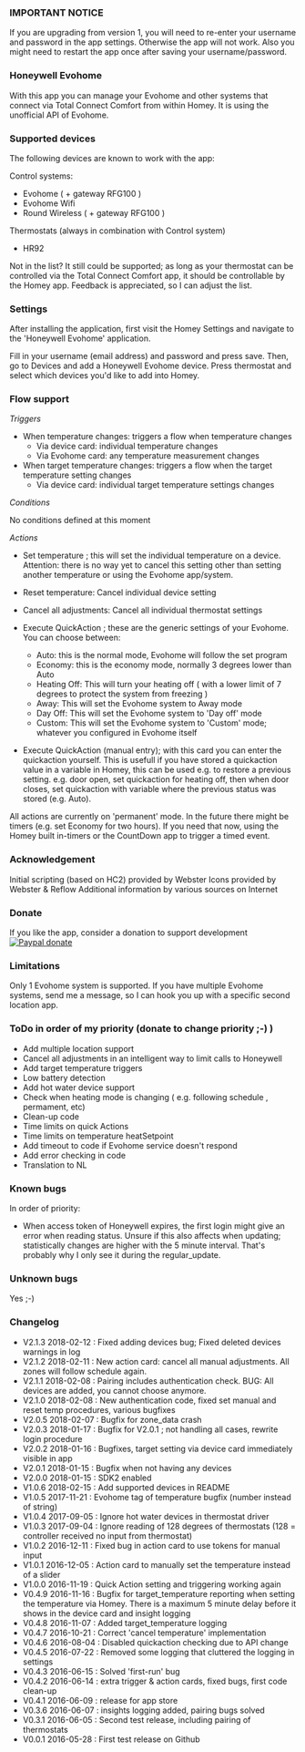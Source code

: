 ### IMPORTANT NOTICE ###

If you are upgrading from version 1, you will need to re-enter your username and password in the app settings. Otherwise the app will not work. Also you might need to restart the app once after saving your username/password.

### Honeywell Evohome

With this app you can manage your Evohome and other systems that connect via Total Connect Comfort from within Homey. It is using the unofficial API of Evohome.

### Supported devices

The following devices are known to work with the app:

Control systems:

- Evohome ( + gateway RFG100 )
- Evohome Wifi
- Round Wireless ( + gateway RFG100 )

Thermostats (always in combination with Control system)

- HR92

Not in the list? It still could be supported; as long as your thermostat can be controlled via the Total Connect Comfort app, it should be controllable by the Homey app. Feedback is appreciated, so I can adjust the list.

### Settings
After installing the application, first visit the Homey Settings and navigate to the 'Honeywell Evohome' application.

Fill in your username (email address) and password and press save. Then, go to Devices and add a Honeywell Evohome device. Press thermostat and select which devices you'd like to add into Homey.

### Flow support

*Triggers*

- When temperature changes: triggers a flow when temperature changes
    - Via device card: individual temperature changes
    - Via Evohome card: any temperature measurement changes
- When target temperature changes: triggers a flow when the target temperature setting changes
    - Via device card: individual target temperature settings changes

*Conditions*

No conditions defined at this moment

*Actions*

- Set temperature ; this will set the individual temperature on a device. Attention: there is no way yet to cancel this setting other than setting another temperature or using the Evohome app/system.

- Reset temperature: Cancel individual device setting

- Cancel all adjustments: Cancel all individual thermostat settings

- Execute QuickAction ; these are the generic settings of your Evohome. You can choose between:
    - Auto: this is the normal mode, Evohome will follow the set program
    - Economy: this is the economy mode, normally 3 degrees lower than Auto
    - Heating Off: This will turn your heating off ( with a lower limit of 7 degrees to protect the system from freezing )
    - Away: This will set the Evohome system to Away mode
    - Day Off: This will set the Evohome system to 'Day off' mode
    - Custom: This will set the Evohome system to 'Custom' mode; whatever you configured in Evohome itself

- Execute QuickAction (manual entry); with this card you can enter the quickaction yourself. This is usefull if you have stored a quickaction value in a variable in Homey, this can be used e.g. to restore a previous setting. e.g. door open, set quickaction for heating off, then when door closes, set quickaction with variable where the previous status was stored (e.g. Auto).

All actions are currently on 'permanent' mode. In the future there might be timers (e.g. set Economy for two hours). If you need that now, using the Homey built in-timers or the CountDown app to trigger a timed event.

### Acknowledgement

Initial scripting (based on HC2) provided by Webster
Icons provided by Webster & Reflow
Additional information by various sources on Internet

### Donate

If you like the app, consider a donation to support development  
[![Paypal donate][pp-donate-image]][pp-donate-link]

### Limitations

Only 1 Evohome system is supported. If you have multiple Evohome systems, send me a message, so I can hook you up with a specific second location app.  

### ToDo in order of my priority (donate to change priority ;-) )

- Add multiple location support
- Cancel all adjustments in an intelligent way to limit calls to Honeywell
- Add target temperature triggers
- Low battery detection
- Add hot water device support
- Check when heating mode is changing ( e.g. following  schedule , permament, etc)
- Clean-up code
- Time limits on quick Actions
- Time limits on temperature heatSetpoint
- Add timeout to code if Evohome service doesn't respond
- Add error checking in code
- Translation to NL

### Known bugs

In order of priority:

- When access token of Honeywell expires, the first login might give an error when reading status. Unsure if this also affects when updating; statistically changes are higher with the 5 minute interval. That's probably why I only see it during the regular_update.

### Unknown bugs

Yes ;-)

### Changelog

- V2.1.3 2018-02-12 : Fixed adding devices bug; Fixed deleted devices warnings in log
- V2.1.2 2018-02-11 : New action card: cancel all manual adjustments. All zones will follow schedule again.
- V2.1.1 2018-02-08 : Pairing includes authentication check. BUG: All devices are added, you cannot choose anymore.
- V2.1.0 2018-02-08 : New authentication code, fixed set manual and reset temp procedures, various bugfixes
- V2.0.5 2018-02-07 : Bugfix for zone_data crash
- V2.0.3 2018-01-17 : Bugfix for V2.0.1 ; not handling all cases, rewrite login procedure
- V2.0.2 2018-01-16 : Bugfixes, target setting via device card immediately visible in app
- V2.0.1 2018-01-15 : Bugfix when not having any devices
- V2.0.0 2018-01-15 : SDK2 enabled
- V1.0.6 2018-02-15 : Add supported devices in README
- V1.0.5 2017-11-21 : Evohome tag of temperature bugfix (number instead of string)
- V1.0.4 2017-09-05 : Ignore hot water devices in thermostat driver
- V1.0.3 2017-09-04 : Ignore reading of 128 degrees of thermostats (128 = controller received no input from thermostat)
- V1.0.2 2016-12-11 : Fixed bug in action card to use tokens for manual input
- V1.0.1 2016-12-05 : Action card to manually set the temperature instead of a slider
- V1.0.0 2016-11-19 : Quick Action setting and triggering working again
- V0.4.9 2016-11-16 : Bugfix for target_temperature reporting when setting the temperature via Homey. There is a maximum 5 minute delay before it shows in the device card and insight logging
- V0.4.8 2016-11-07 : Added target_temperature logging
- V0.4.7 2016-10-21 : Correct 'cancel temperature' implementation
- V0.4.6 2016-08-04 : Disabled quickaction checking due to API change
- V0.4.5 2016-07-22 : Removed some logging that cluttered the logging in settings
- V0.4.3 2016-06-15 : Solved 'first-run' bug
- V0.4.2 2016-06-14 : extra trigger & action cards, fixed bugs, first code clean-up
- V0.4.1 2016-06-09 : release for app store
- V0.3.6 2016-06-07 : insights logging added, pairing bugs solved
- V0.3.1 2016-06-05 : Second test release, including pairing of thermostats
- V0.0.1 2016-05-28 : First test release on Github

[pp-donate-link]: https://www.paypal.com/cgi-bin/webscr?cmd=_donations&business=ralf%40iae%2enl&lc=GB&item_name=homey%2devohome&item_number=homey%2devohome&currency_code=EUR&bn=PP%2dDonationsBF%3abtn_donateCC_LG%2egif%3aNonHosted
[pp-donate-image]: https://www.paypalobjects.com/en_US/i/btn/btn_donateCC_LG.gif
